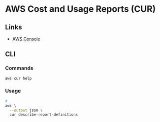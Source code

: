 # AWS Cost and Usage Reports (CUR)

<!--
https://console.aws.amazon.com/migrationhub/home?region=us-east-1#/welcome
-->

## Links

- [AWS Console](https://console.aws.amazon.com/acm/home?region=us-east-1#/)

## CLI

### Commands

```sh
aws cur help
```

### Usage

```sh
#
aws \
  --output json \
  cur describe-report-definitions
```

<!--
Cost allocation tags

aws-migration-project-id
map-dba
map-migrated
map-migrated-app
map-sap
map-win-modernized
-->
